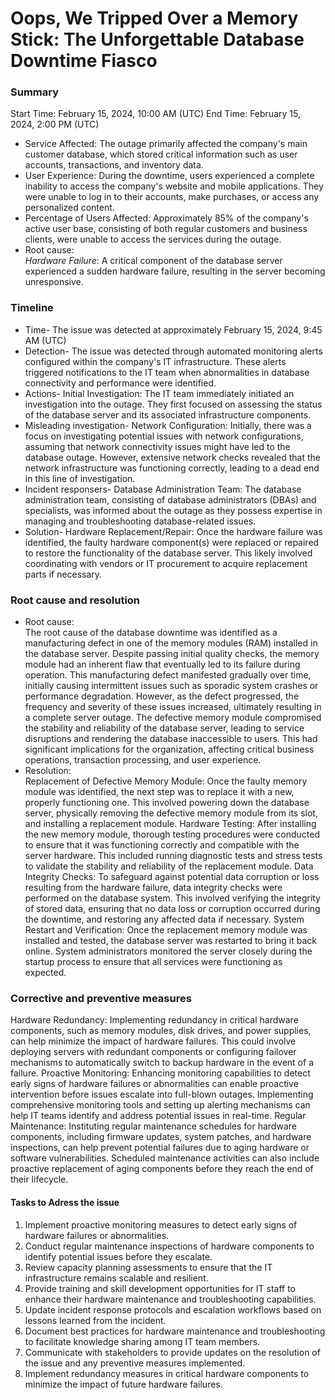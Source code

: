 # **Oops, We Tripped Over a Memory Stick: The Unforgettable Database Downtime Fiasco**
### Summary
Start Time: February 15, 2024, 10:00 AM (UTC)
End Time: February 15, 2024, 2:00 PM (UTC)
- Service Affected: The outage primarily affected the company's main customer database, which stored critical information such as user accounts, transactions, and inventory data.
- User Experience: During the downtime, users experienced a complete inability to access the company's website and mobile applications. They were unable to log in to their accounts, make purchases, or access any personalized content.
- Percentage of Users Affected: Approximately 85% of the company's active user base, consisting of both regular customers and business clients, were unable to access the services during the outage.
- Root cause:  
_Hardware Failure_: A critical component of the database server experienced a sudden hardware failure, resulting in the server becoming unresponsive.
### Timeline
- Time- The issue was detected at approximately February 15, 2024, 9:45 AM (UTC)
- Detection- The issue was detected through automated monitoring alerts configured within the company's IT infrastructure. These alerts triggered notifications to the IT team when abnormalities in database connectivity and performance were identified.
- Actions- Initial Investigation: The IT team immediately initiated an investigation into the outage. They first focused on assessing the status of the database server and its associated infrastructure components.
- Misleading investigation- Network Configuration: Initially, there was a focus on investigating potential issues with network configurations, assuming that network connectivity issues might have led to the database outage. However, extensive network checks revealed that the network infrastructure was functioning correctly, leading to a dead end in this line of investigation.
- Incident responsers- Database Administration Team: The database administration team, consisting of database administrators (DBAs) and specialists, was informed about the outage as they possess expertise in managing and troubleshooting database-related issues.
- Solution- Hardware Replacement/Repair: Once the hardware failure was identified, the faulty hardware component(s) were replaced or repaired to restore the functionality of the database server. This likely involved coordinating with vendors or IT procurement to acquire replacement parts if necessary.
### Root cause and resolution
- Root cause:  
The root cause of the database downtime was identified as a manufacturing defect in one of the memory modules (RAM) installed in the database server. Despite passing initial quality checks, the memory module had an inherent flaw that eventually led to its failure during operation.
This manufacturing defect manifested gradually over time, initially causing intermittent issues such as sporadic system crashes or performance degradation. However, as the defect progressed, the frequency and severity of these issues increased, ultimately resulting in a complete server outage.
The defective memory module compromised the stability and reliability of the database server, leading to service disruptions and rendering the database inaccessible to users. This had significant implications for the organization, affecting critical business operations, transaction processing, and user experience.
- Resolution:  
Replacement of Defective Memory Module: Once the faulty memory module was identified, the next step was to replace it with a new, properly functioning one. This involved powering down the database server, physically removing the defective memory module from its slot, and installing a replacement module.
Hardware Testing: After installing the new memory module, thorough testing procedures were conducted to ensure that it was functioning correctly and compatible with the server hardware. This included running diagnostic tests and stress tests to validate the stability and reliability of the replacement module.
Data Integrity Checks: To safeguard against potential data corruption or loss resulting from the hardware failure, data integrity checks were performed on the database system. This involved verifying the integrity of stored data, ensuring that no data loss or corruption occurred during the downtime, and restoring any affected data if necessary.
System Restart and Verification: Once the replacement memory module was installed and tested, the database server was restarted to bring it back online. System administrators monitored the server closely during the startup process to ensure that all services were functioning as expected.
### Corrective and preventive measures
Hardware Redundancy: Implementing redundancy in critical hardware components, such as memory modules, disk drives, and power supplies, can help minimize the impact of hardware failures. This could involve deploying servers with redundant components or configuring failover mechanisms to automatically switch to backup hardware in the event of a failure.
Proactive Monitoring: Enhancing monitoring capabilities to detect early signs of hardware failures or abnormalities can enable proactive intervention before issues escalate into full-blown outages. Implementing comprehensive monitoring tools and setting up alerting mechanisms can help IT teams identify and address potential issues in real-time.
Regular Maintenance: Instituting regular maintenance schedules for hardware components, including firmware updates, system patches, and hardware inspections, can help prevent potential failures due to aging hardware or software vulnerabilities. Scheduled maintenance activities can also include proactive replacement of aging components before they reach the end of their lifecycle.
#### Tasks to Adress the issue
1. Implement proactive monitoring measures to detect early signs of hardware failures or abnormalities.
2. Conduct regular maintenance inspections of hardware components to identify potential issues before they escalate.
3. Review capacity planning assessments to ensure that the IT infrastructure remains scalable and resilient.
4. Provide training and skill development opportunities for IT staff to enhance their hardware maintenance and troubleshooting capabilities.
5. Update incident response protocols and escalation workflows based on lessons learned from the incident.
6. Document best practices for hardware maintenance and troubleshooting to facilitate knowledge sharing among IT team members.
7. Communicate with stakeholders to provide updates on the resolution of the issue and any preventive measures implemented.
8. Implement redundancy measures in critical hardware components to minimize the impact of future hardware failures.
